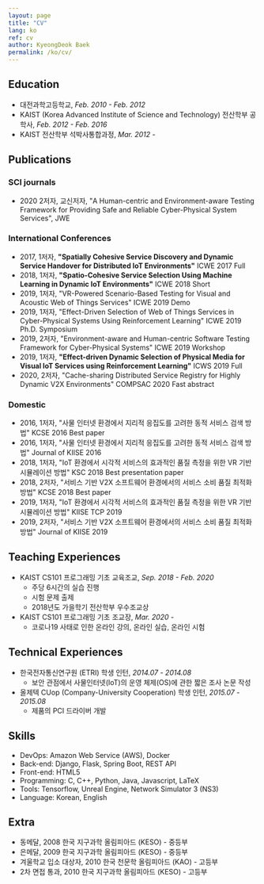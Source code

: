 ```yaml
---
layout: page
title: "CV"
lang: ko
ref: cv
author: KyeongDeok Baek
permalink: /ko/cv/
---
```

Education
---
- 대전과학고등학교, _Feb. 2010 - Feb. 2012_  
- KAIST (Korea Advanced Institute of Science and Technology) 전산학부 공학사, _Feb. 2012 - Feb. 2016_  
- KAIST 전산학부 석박사통합과정, _Mar. 2012 -_  

Publications
---
### SCI journals
- 2020 2저자, 교신저자, "A Human-centric and Environment-aware Testing Framework for Providing Safe and Reliable Cyber-Physical System Services", JWE 

### International Conferences
- 2017, 1저자, **"Spatially Cohesive Service Discovery and Dynamic Service Handover for Distributed IoT Environments"** ICWE 2017 Full
- 2018, 1저자, **"Spatio-Cohesive Service Selection Using Machine Learning in Dynamic IoT Environments"** ICWE 2018 Short
- 2019, 1저자, "VR-Powered Scenario-Based Testing for Visual and Acoustic Web of Things Services" ICWE 2019 Demo
- 2019, 1저자, "Effect-Driven Selection of Web of Things Services in Cyber-Physical Systems Using Reinforcement Learning" ICWE 2019 Ph.D. Symposium
- 2019, 2저자, "Environment-aware and Human-centric Software Testing Framework for Cyber-Physical Systems" ICWE 2019 Workshop
- 2019, 1저자, **"Effect-driven Dynamic Selection of Physical Media for Visual IoT Services using Reinforcement Learning"** ICWS 2019 Full
- 2020, 2저자, "Cache-sharing Distributed Service Registry for Highly Dynamic V2X Environments" COMPSAC 2020 Fast abstract

### Domestic
- 2016, 1저자, "사물 인터넷 환경에서 지리적 응집도를 고려한 동적 서비스 검색 방법" KCSE 2016 Best paper
- 2016, 1저자, "사물 인터넷 환경에서 지리적 응집도를 고려한 동적 서비스 검색 방법" Journal of KIISE 2016
- 2018, 1저자, "IoT 환경에서 시각적 서비스의 효과적인 품질 측정을 위한 VR 기반 시뮬레이션 방법" KSC 2018 Best presentation paper
- 2018, 2저자, "서비스 기반 V2X 소프트웨어 환경에서의 서비스 소비 품질 최적화 방법" KCSE 2018 Best paper
- 2019, 1저자, "IoT 환경에서 시각적 서비스의 효과적인 품질 측정을 위한 VR 기반 시뮬레이션 방법" KIISE TCP 2019
- 2019, 2저자, "서비스 기반 V2X 소프트웨어 환경에서의 서비스 소비 품질 최적화 방법" Journal of KIISE 2019 

Teaching Experiences
---
- KAIST CS101 프로그래밍 기초 교육조교, _Sep. 2018 - Feb. 2020_
  - 주당 6시간의 실습 진행
  - 시험 문제 출제
  - 2018년도 가을학기 전산학부 우수조교상
- KAIST CS101 프로그래밍 기초 조교장, _Mar. 2020 -_
  - 코로나19 사태로 인한 온라인 강의, 온라인 실습, 온라인 시험

Technical Experiences
---
- 한국전자통신연구원 (ETRI) 학생 인턴, _2014.07 - 2014.08_
  - 보안 관점에서 사물인터넷(IoT)의 운영 체제(OS)에 관한 짧은 조사 논문 작성
- 올제텍 CUop (Company-University Cooperation) 학생 인턴, _2015.07 - 2015.08_
  - 제품의 PCI 드라이버 개발

Skills
---
- DevOps: Amazon Web Service (AWS), Docker
- Back-end: Django, Flask, Spring Boot, REST API
- Front-end: HTML5
- Programming: C, C++, Python, Java, Javascript, LaTeX
- Tools: Tensorflow, Unreal Engine, Network Simulator 3 (NS3)
- Language: Korean, English

Extra
---
- 동메달, 2008 한국 지구과학 올림피아드 (KESO) - 중등부
- 은메달, 2009 한국 지구과학 올림피아드 (KESO) - 중등부
- 겨울학교 입소 대상자, 2010 한국 천문학 올림피아드 (KAO) - 고등부
- 2차 면접 통과, 2010 한국 지구과학 올림피아드 (KESO) - 고등부
